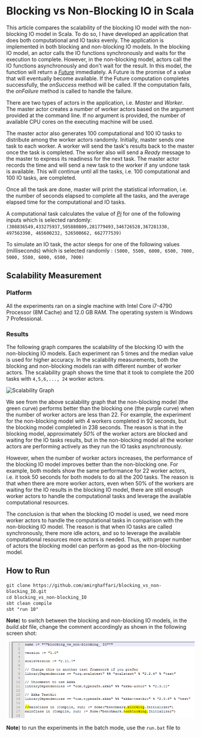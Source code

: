 # Blocking vs Non-Blocking IO in Scala

This article compares the scalability of the blocking IO model with the non-blocking IO model in Scala. To do so, I have developed an application that does both computational and IO tasks evenly. The application is implemented in both blocking and non-blocking IO models. In the blocking IO model, an actor calls the IO functions synchronously and waits for the execution to complete. However, in the non-blocking model, actors call the IO functions asynchronously and don't wait for the result. In this model, the function will return a [*Future*](http://docs.scala-lang.org/overviews/core/futures.html) immediately. A Future is the promise of a value that will eventually become available. If the Future computation completes successfully, the *onSuccess* method will be called. If the computation fails, the *onFailure* method is called to handle the failure.

There are two types of actors in the application, i.e. *Master* and *Worker*. The master actor creates a number of worker actors based on the argument provided at the command line. If no argument is provided, the number of available CPU cores on the executing machine will be used.

The master actor also generates 100 computational and 100 IO tasks to distribute among the worker actors randomly. Initially, master sends one task to each worker. A worker will send the task's results back to the master once the task is completed. The worker also will send a *Ready* message to the master to express its readiness for the next task. The master actor records the time and will send a new task to the worker if any undone task is available. This will continue until all the tasks, i.e. 100 computational and 100 IO tasks, are completed.

Once all the task are done, master will print the statistical information, i.e. the number of seconds elapsed to complete all the tasks, and the average elapsed time for the computational and IO tasks.

A computational task calculates the value of [*Pi*](https://github.com/amirghaffari/Calculating-Pi-Using-Akka) for one of the following inputs which is selected randomly:
```(308836549,433275937,505880809,281779493,346726528,367281330, 497563398, 465600232, 526508662, 662777539)```

To simulate an IO task, the actor sleeps for one of the following values (milliseconds) which is selected randomly :
```(5000, 5500, 6000, 6500, 7000, 5000, 5500, 6000, 6500, 7000)```



## Scalability Measurement
### Platform
All the experiments ran on a single machine with Intel Core i7-4790 Processor (8M Cache) and 12.0 GB RAM. The operating system is Windows 7 Professional.

### Results

The following graph compares the scalability of the blocking IO with the non-blocking IO models. Each experiment ran 5 times and the median value is used for higher accuracy. In the scalability measurements, both the blocking and non-blocking models ran with different number of worker actors. The scalability graph shows the time that it took to complete the 200 tasks with ```4,5,6,..., 24``` worker actors.

![Scalability Graph](https://github.com/amirghaffari/blocking_vs_non-blocking_IO/blob/master/scalability.png "Scalability Graph")

We see from the above scalability graph that the non-blocking model (the green curve) performs better than the blocking one (the purple curve) when the number of worker actors are less than 22. For example, the experiment for the non-blocking model with 4 workers completed in 92 seconds, but the blocking model completed in 238 seconds. The reason is that in the blocking model, approximately *50%* of the worker actors are blocked and waiting for the IO tasks results, but in the non-blocking model all the worker actors are performing actively as they run the IO tasks asynchronously.

However, when the number of worker actors increases, the performance of the blocking IO model improves better than the non-blocking one. For example, both models show the same performance for 22 worker actors, i.e. it took 50 seconds for both models to do all the 200 tasks. The reason is that when there are more worker actors, even when 50% of the workers are waiting for the IO results in the blocking IO model, there are still enough worker actors to handle the computational tasks and leverage the available computational resources.

The conclusion is that when the blocking IO model is used, we need more worker actors to handle the computational tasks in comparison with the non-blocking IO model. The reason is that when IO tasks are called synchronously, there more idle actors, and so to leverage the available computational resources more actors is needed. Thus, with proper number of actors the blocking model can perform as good as the non-blocking model.


## How to Run

```{r, engine='bash', count_lines}
git clone https://github.com/amirghaffari/blocking_vs_non-blocking_IO.git
cd blocking_vs_non-blocking_IO
sbt clean compile
sbt "run 10" 
```

**Note**) to switch between the blocking and non-blocking IO models, in the *build.sbt* file, change the comment accordingly as shown in the following screen shot:

![switch between the blocking and non-blocking IO models](https://github.com/amirghaffari/blocking_vs_non-blocking_IO/blob/master/switch.png "switch between the blocking and non-blocking IO models")

**Note**) to run the experiments in the batch mode, use the `run.bat` file to


